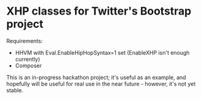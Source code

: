 XHP classes for Twitter's Bootstrap project
===========================================

Requirements:
- HHVM with Eval.EnableHipHopSyntax=1 set (EnableXHP isn't enough currently)
- Composer

This is an in-progress hackathon project; it's useful as an example, and hopefully will be useful for real use in the near future - however, it's not yet stable.

